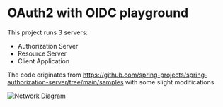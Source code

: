 # OAuth2 with OIDC playground
This project runs 3 servers:
- Authorization Server
- Resource Server
- Client Application

The code originates from https://github.com/spring-projects/spring-authorization-server/tree/main/samples with some slight modifications.

![Network Diagram](https://plantuml-martingo-playground.apps.svgocplab1.lysetele.net/proxy?src=https://bitbucket.altibox.net/users/martingo/repos/oauth2-playground/raw/pkce.puml&fmt=svg)